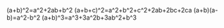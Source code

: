 (a+b)^2=a^2+2ab+b^2
(a+b+c)^2=a^2+b^2+c^2+2ab+2bc+2ca
(a+b)(a-b)=a^2-b^2
(a+b)^3=a^3+3a^2b+3ab^2+b^3
